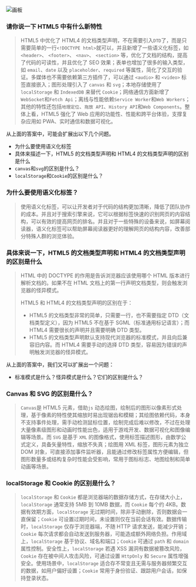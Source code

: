 ![画板](https://cdn.nlark.com/yuque/0/2025/jpeg/1567195/1741587814442-f1bea666-60dc-4fb7-bd49-14fa3944879a.jpeg)

### 请你说一下 HTML5 中有什么新特性

> HTML5 中优化了 HTML4 的文档类型声明，不在需要引入`DTD`了，而是只需要简单的一行`<!DOCTYPE html>`就可以，并且新增了一些语义化标签，如 `<header>`、 `<footer>`、 `<nav>`、 `<section>` 等，优化了文档的结构，提高了代码的可读性，并且优化了 SEO 效果；表单也增加了很多的输入类型，如 `email`、`date` 以及 `placeholder`、`required` 等属性，简化了交互的验证。多媒体也不需要依赖第三方插件了，可以通过 `<audio>` 和 `<video>` 标签直接嵌入；图形处理引入了 `canvas` 和 `svg`；本地存储使用了 `localStorage` 和 `IndexedDB` 来替代 `Cookie`；网络通信方面新增了`WebSocket`和`Fetch Api`；离线与性能依赖`Service Worker`和`Web Workers`；其他的特性还包括`地理定位`、`拖放 API`、`History API`和`Web Components`。整体上看，HTML5 强化了 Web 应用的功能性、性能和跨平台体验，支撑复杂应用如 PWA、实时通信和数据可视化。

从上面的答案中，可能会扩展出以下几个问题。

- 为什么要使用语义化标签
- 具体来描述一下，HTML5 的文档类型声明和 HTML4 的文档类型声明的区别是什么
- `canvas`和`svg`的区别是什么？
- `localStorage`和`Cookie`的区别是什么？

### 为什么要使用语义化标签？

> 使用语义化标签，可以让开发者对于代码的结构更加清晰，降低了团队协作的成本。并且对于搜索引擎来说，它可以根据标签快速的识别网页的内容结构，可以有效的提高网页的排名。并且对于一些特殊的设备来说，如屏幕阅读器，语义化标签可以帮助屏幕阅读器更好的理解网页的结构内容，改善部分特殊人群的浏览体验。

### 具体来说一下，HTML5 的文档类型声明和 HTML4 的文档类型声明的区别是什么

> HTML 中的 DOCTYPE 的作用是告诉浏览器应该使用哪个 HTML 版本进行解析文档的。如果不在 HTML 文档上的第一行声明文档类型，则会触发浏览器的怪异模式。
>
> HTML5 和 HTML4 的文档类型声明的区别在于：
>
> - HTML5 的文档类型非常的简单，只需要一行，也不需要指定 DTD（文档类型定义），因为 HTML5 不在基于 SGML（标准通用标记语言）；而 HTML4 需要很长的声明并且需要明确 DTD 类型。
> - HTML5 的文档类型声明默认支持现代浏览器的标准模式，并且向后兼容旧内容。而 HTML4 需要手动的选择 DTD 类型，容易因为错误的声明触发浏览器的怪异模式。

从上面的答案中，我们又可以扩展出一个问题：

- 标准模式是什么？怪异模式是什么？它们的区别是什么？

### Canvas 和 SVG 的区别是什么？

> `Canvas`是 HTML5 元素，借助`js` 动态绘图，绘制后的图形以像素形式处理，基于像素的特性使其缩放时易出现锯齿和模糊；其绘图依赖代码，本身不支持事件处理，需手动检测鼠标位置，绘制完成后难以修改，不过在处理大量像素级图形和动画时性能出色，适用于游戏开发、数据可视化和图像编辑等场景。而 `SVG` 是基于 `XML` 的图像格式，使用标签描述图形，由数学公式定义，具备矢量特性，缩放不失真；绘图用 XML 标签，图形元素为独立 DOM 对象，可直接添加事件监听器，且能通过修改标签属性方便编辑，但图形数量多或结构复杂时性能会受影响，常用于图标标志、地图绘制和简单动画等场景。

### localStorage 和 Cookie 的区别是什么？

> `localStorage` 和 `Cookie` 都是浏览器端的数据存储方式，在存储大小上，`localStorage` 通常支持 5MB 到 10MB 数据，而 `Cookie` 每个约 4KB。数据有效期方面，`localStorage` 无过期时间，除非手动删除，否则数据会一直保留；`Cookie` 可设置过期时间，未设置则仅在当前会话有效。数据传输时，`localStorage` 仅存于浏览器端，不随 HTTP 请求发送，能减少开销；`Cookie` 每次请求都会自动发送到服务器，可能造成额外网络负担。作用域上，`localStorage` 基于协议、域名和端口；`Cookie` 可通过 `path` 和 `domain` 属性控制。安全性上，`localStorage` 若遇 XSS 漏洞有数据被篡改风险，`Cookie` 存在被中间人攻击风险，可通过设置 `HttpOnly` 和 `Secure` 属性增强安全。使用场景中，`localStorage` 适合存不常变且无需与服务器频繁交互的数据，如用户偏好设置；`Cookie` 常用于身份验证、跟踪用户会话，如保持登录状态。
